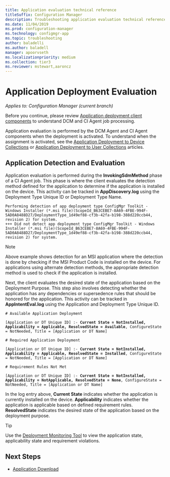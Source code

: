 ```yaml
---
title: Application evaluation technical reference
titleSuffix: Configuration Manager
description: Troubleshooting application evaluation technical reference for Configuration Manager.
ms.date: 11/04/2019
ms.prod: configuration-manager
ms.technology: configmgr-app
ms.topic: troubleshooting
author: baladelli
ms.author: baladell
manager: apoorvseth
ms.localizationpriority: medium
ms.collection: tier3
ms.reviewer: mstewart,aaroncz 
---
```


# Application Deployment Evaluation

*Applies to: Configuration Manager (current branch)*

Before you continue, please review [Application deployment client components](client-components-technical-reference.md) to understand DCM and CI Agent job processing.

Application evaluation is performed by the DCM Agent and CI Agent components when the deployment is activated. To understand when the assignment is activated, see the [Application Deployment to Device Collections](device-deployment-technical-reference.md) or [Application Deployment to User Collections](user-deployment-technical-reference.md) articles.

## Application Detection and Evaluation

Application evaluation is performed during the **InvokingSdmMethod** phase of a CI Agent job. This phase is where the client evaluates the detection method defined for the application to determine if the application is installed on the device. This activity can be tracked in **AppDiscovery.log** using the Deployment Type Unique ID or Deployment Type Name.

```text
Performing detection of app deployment type ConfigMgr Toolkit - Windows Installer (*.msi file)(ScopeId_B63CEBE7-8A69-4FBE-994F-5AD0A8488D27/DeploymentType_1d49ef88-cf3b-42fa-b198-388d220ccb44, revision 2) for system.
+++ Did not detect app deployment type ConfigMgr Toolkit - Windows Installer (*.msi file)(ScopeId_B63CEBE7-8A69-4FBE-994F-5AD0A8488D27/DeploymentType_1d49ef88-cf3b-42fa-b198-388d220ccb44, revision 2) for system.
```

> [!NOTE]
> Above example shows detection for an MSI application where the detection is done by checking if the MSI Product Code is installed on the device. For applications using alternate detection methods, the appropriate detection method is used to check if the application is installed.

Next, the client evaluates the desired state of the application based on the Deployment Purpose. This step also involves detecting whether the application has any dependencies or supersedence rules that should be honored for the application. This activity can be tracked in **AppIntentEval.log** using the Application and Deployment Type Unique ID.

<pre><code class="lang-text"># Available Application Deployment

[Application or DT Unique ID] :- <b>Current State = NotInstalled, Applicability = Applicable, ResolvedState = Available</b>, ConfigureState = NotNeeded, Title = [Application or DT Name]

# Required Application Deployment

[Application or DT Unique ID] :- <b>Current State = NotInstalled, Applicability = Applicable, ResolvedState = Installed</b>, ConfigureState = NotNeeded, Title = [Application or DT Name]

# Requirement Rules Not Met

[Application or DT Unique ID] :- <b>Current State = NotInstalled, Applicability = NotApplicable, ResolvedState = None</b>, ConfigureState = NotNeeded, Title = [Application or DT Name]
</code></pre>

In the log entry above, **Current State** indicates whether the application is currently installed on the device. **Applicability** indicates whether the application is applicable based on defined requirement rules. **ResolvedState** indicates the desired state of the application based on the deployment purpose.

> [!TIP]
> Use the [Deployment Monitoring Tool](../../core/support/deployment-monitoring-tool.md) to view the application state, applicability state and requirement violations.

## Next Steps

- [Application Download](deployment-download-technical-reference.md)

